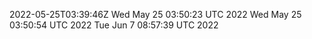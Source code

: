 2022-05-25T03:39:46Z
Wed May 25 03:50:23 UTC 2022
Wed May 25 03:50:54 UTC 2022
Tue Jun  7 08:57:39 UTC 2022
